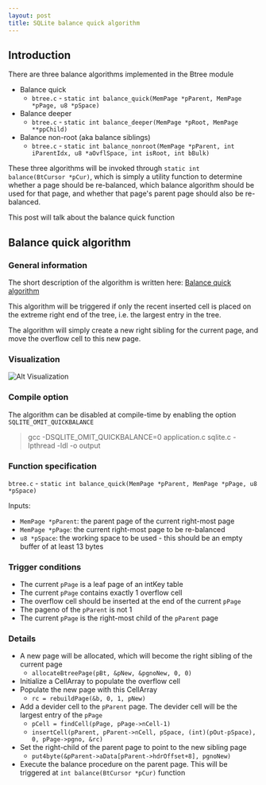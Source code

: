 ```yaml
---
layout: post
title: SQLite balance quick algorithm
---
```


## Introduction

There are three balance algorithms implemented in the Btree module

- Balance quick
  - `btree.c` - `static int balance_quick(MemPage *pParent, MemPage *pPage, u8 *pSpace)`
- Balance deeper
  - `btree.c` - `static int balance_deeper(MemPage *pRoot, MemPage **ppChild)`
- Balance non-root (aka balance siblings)
  - `btree.c` - `static int balance_nonroot(MemPage *pParent, int iParentIdx, u8 *aOvflSpace, int isRoot, int bBulk)`

These three algorithms will be invoked through `static int balance(BtCursor *pCur)`, which is simply a utility function to determine whether a page should be re-balanced, which balance algorithm should be used for that page, and whether that page's parent page should also be re-balanced.

This post will talk about the balance quick function

## Balance quick algorithm

### General information

The short description of the algorithm is written here: [Balance quick algorithm](https://www.sqlite.org/btreemodule.html#section_4_2_5_3)

This algorithm will be triggered if only the recent inserted cell is placed on the extreme right end of the
tree, i.e. the largest entry in the tree.

The algorithm will simply create a new right sibling for the current page, and move the overflow cell to this new page.

### Visualization

![Alt Visualization](https://www.sqlite.org/images/btreemodule_balance_quick.svg)

### Compile option

The algorithm can be disabled at compile-time by enabling the option `SQLITE_OMIT_QUICKBALANCE`

> gcc -DSQLITE_OMIT_QUICKBALANCE=0 application.c sqlite.c -lpthread -ldl -o output

### Function specification

`btree.c` - `static int balance_quick(MemPage *pParent, MemPage *pPage, u8 *pSpace)`

Inputs:
- `MemPage *pParent`: the parent page of the current right-most page
- `MemPage *pPage`: the current right-most page to be re-balanced
- `u8 *pSpace`: the working space to be used - this should be an empty buffer of at least 13 bytes

### Trigger conditions

- The current `pPage` is a leaf page of an intKey table
- The current `pPage` contains exactly 1 overflow cell
- The overflow cell should be inserted at the end of the current `pPage`
- The pageno of the `pParent` is not 1
- The current `pPage` is the right-most child of the `pParent` page

### Details

- A new page will be allocated, which will become the right sibling of the current page
  - `allocateBtreePage(pBt, &pNew, &pgnoNew, 0, 0)`
- Initialize a CellArray to populate the overflow cell
- Populate the new page with this CellArray
  - `rc = rebuildPage(&b, 0, 1, pNew)`
- Add a devider cell to the `pParent` page. The devider cell will be the largest entry of the `pPage`
  - `pCell = findCell(pPage, pPage->nCell-1)`
  - `insertCell(pParent, pParent->nCell, pSpace, (int)(pOut-pSpace), 0, pPage->pgno, &rc)`
- Set the right-child of the parent page to point to the new sibling page
  - `put4byte(&pParent->aData[pParent->hdrOffset+8], pgnoNew)`
- Execute the balance procedure on the parent page. This will be triggered at `int balance(BtCursor *pCur)` function